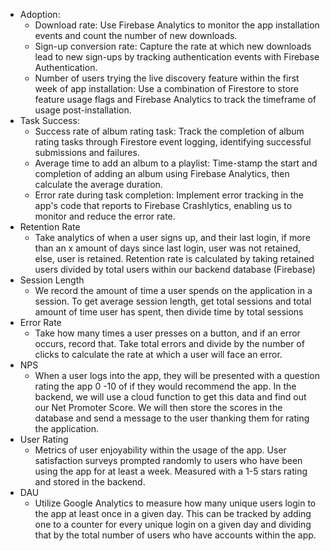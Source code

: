 - Adoption: 
  - Download rate: Use Firebase Analytics to monitor the app installation events and count the number of new downloads.
  - Sign-up conversion rate: Capture the rate at which new downloads lead to new sign-ups by tracking authentication  events with Firebase Authentication.
  - Number of users trying the live discovery feature within the first week of app installation: Use a combination of  Firestore to store feature usage flags and Firebase Analytics to track the timeframe of usage post-installation.
- Task Success: 
  - Success rate of album rating task: Track the completion of album rating tasks through Firestore event logging,  identifying successful submissions and failures.
  - Average time to add an album to a playlist: Time-stamp the start and completion of adding an album using Firebase  Analytics, then calculate the average duration.
  - Error rate during task completion: Implement error tracking in the app's code that reports to Firebase Crashlytics, enabling us to monitor and reduce the error rate.
- Retention Rate
  - Take analytics of when a user signs up, and their last login, if more than an x amount of days since last login, user was not retained, else, user is retained. Retention rate is calculated by taking retained users divided     by total users within our backend database (Firebase)
- Session Length
  - We record the amount of time a user spends on the application in a session. To get average session length, get total sessions and total amount of time user has spent, then divide time by total sessions
- Error Rate
  - Take how many times a user presses on a button, and if an error occurs, record that. Take total errors and divide by the number of clicks to calculate the rate at which a user will face an error.
- NPS
  - When a user logs into the app, they will be presented with a question rating the app 0 -10 of if they would recommend the app. In the backend, we will use a cloud function to get this data and find out our Net Promoter Score. We will then store the scores in the database and send a message to the user thanking them for rating the application.
- User Rating
  - Metrics of user enjoyability within the usage of the app. User satisfaction surveys prompted randomly to users who have been using the app for at least a week. Measured with a 1-5 stars rating and stored in the backend.
- DAU
  - Utilize Google Analytics to measure how many unique users login to the app at least once in a given day. This can be tracked by adding one to a counter for every unique login on a given day and dividing that by the total number of users who have accounts within the app.
